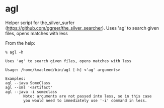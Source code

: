 agl
===

Helper script for the_silver_surfer (https://github.com/ggreer/the_silver_searcher).
Uses 'ag' to search given files, opens matches with less


From the help:

```
% agl -h

Uses 'ag' to search given files, opens matches with less

Usage: /home/kmacleod/bin/agl [-h] <'ag' arguments>

Examples:
agl --java SomeClass
agl --xml '<artifact'
agl --java -i someclass
        Note: arguments are not passed into less, so in this case
        you would need to immediately use '-i' command in less.
```
